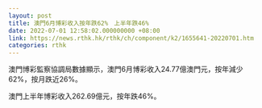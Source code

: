 ```yaml
---
layout: post
title: 澳門6月博彩收入按年跌62%　上半年跌46%
date: 2022-07-01 12:58:02.000000000 +08:00
link: https://news.rthk.hk/rthk/ch/component/k2/1655641-20220701.htm
categories: rthk
---
```


澳門博彩監察協調局數據顯示，澳門6月博彩收入24.77億澳門元，按年減少62%，按月跌近26%。

澳門上半年博彩收入262.69億元，按年跌46%。
